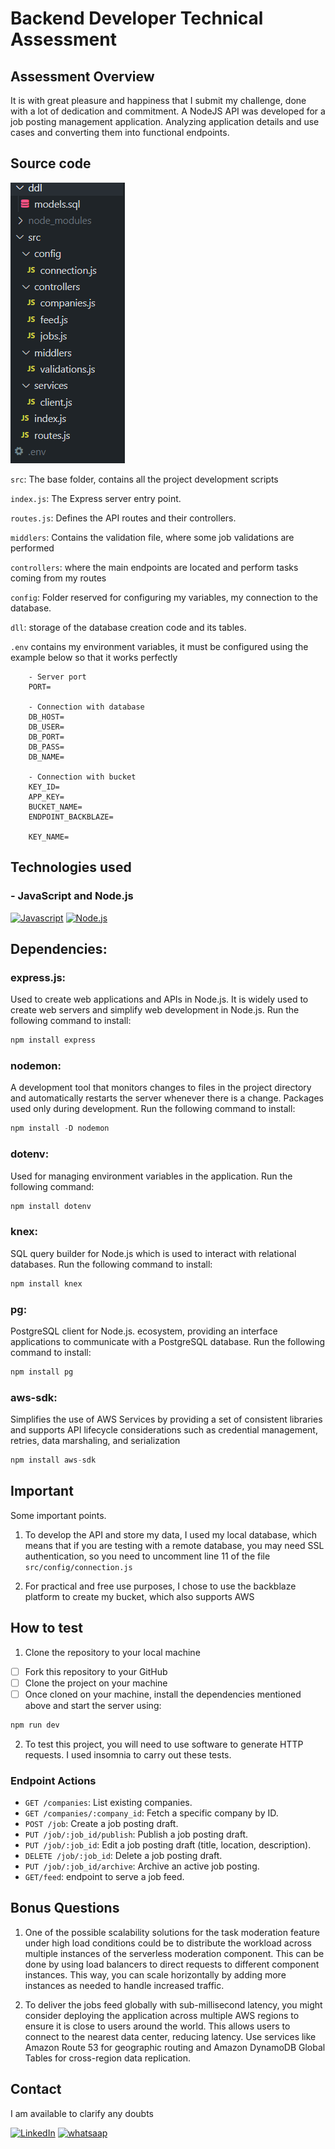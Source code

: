 # Backend Developer Technical Assessment


## Assessment Overview

It is with great pleasure and happiness that I submit my challenge, done with a lot of dedication and commitment. A NodeJS API was developed for a job posting management application. Analyzing application details and use cases and converting them into functional endpoints.

## Source code

![alt text](image.png)

`src`: The base folder, contains all the project development scripts

`index.js`: The Express server entry point.

`routes.js`: Defines the API routes and their controllers.

`middlers`: Contains the validation file, where some job validations are performed
   
`controllers`: where the main endpoints are located and perform tasks coming from my routes
   
 `config`: Folder reserved for configuring my variables, my connection to the database.
 
`dll`: storage of the database creation code and its tables.

`.env` contains my environment variables, it must be configured using the example below so that it works perfectly

        - Server port
        PORT=
        
        - Connection with database
        DB_HOST=
        DB_USER=
        DB_PORT=
        DB_PASS=
        DB_NAME=

        - Connection with bucket
        KEY_ID=
        APP_KEY=
        BUCKET_NAME=
        ENDPOINT_BACKBLAZE=

        KEY_NAME=


## Technologies used

### - JavaScript  and Node.js
[![Javascript](https://img.shields.io/badge/JavaScript-323330?style=for-the-badge&logo=javascript&logoColor=F7DF1E)](https://img.shields.io/badge/JavaScript-323330?style=for-the-badge&logo=javascript&logoColor=F7DF1E)
[![Node.js](https://img.shields.io/badge/Node%20js-339933?style=for-the-badge&logo=nodedotjs&logoColor=white)](https://img.shields.io/badge/Node%20js-339933?style=for-the-badge&logo=nodedotjs&logoColor=white)

## Dependencies:

### express.js: 
Used to create web applications and APIs in Node.js. It is widely used to create web servers and simplify web development in Node.js. Run the following command to install: 
```javascript
npm install express
```

### nodemon: 
A development tool that monitors changes to files in the project directory and automatically restarts the server whenever there is a change. Packages used only during development. Run the following command to install: 
```javascript 
npm install -D nodemon
```

### dotenv:
Used for managing environment variables in the application. Run the following command: 
```javascript
npm install dotenv
```


### knex:
SQL query builder for Node.js which is used to interact with relational databases. Run the following command to install: 
```javascript
npm install knex
```

### pg: 
PostgreSQL client for Node.js. ecosystem, providing an interface applications to communicate with a PostgreSQL database. Run the following command to install: 
```javascript
npm install pg
```

### aws-sdk:
Simplifies the use of AWS Services by providing a set of consistent libraries and supports API lifecycle considerations such as credential management, retries, data marshaling, and serialization
```javascript
npm install aws-sdk
```

## Important
Some important points.

1. To develop the API and store my data, I used my local database, which means that if you are testing with a remote database, you may need SSL authentication, so you need to uncomment line 11 of the file `src/config/connection.js`

2. For practical and free use purposes, I chose to use the backblaze platform to create my bucket, which also supports AWS

## How to test

1. Clone the repository to your local machine

- [ ] Fork this repository to your GitHub
- [ ] Clone the project on your machine
- [ ] Once cloned on your machine, install the dependencies mentioned above and start the server using:
```javascript
npm run dev
```


2. To test this project, you will need to use software to generate HTTP requests. I used insomnia to carry out these tests.


### Endpoint Actions

- `GET /companies`: List existing companies.
- `GET /companies/:company_id`: Fetch a specific company by ID.
- `POST /job`: Create a job posting draft.
- `PUT /job/:job_id/publish`: Publish a job posting draft.
- `PUT /job/:job_id`: Edit a job posting draft (title, location, description).
- `DELETE /job/:job_id`: Delete a job posting draft.
- `PUT /job/:job_id/archive`: Archive an active job posting.
- `GET/feed`: endpoint to serve a job feed.


## Bonus Questions

1. One of the possible scalability solutions for the task moderation feature under high load conditions could be to distribute the workload across multiple instances of the serverless moderation component. This can be done by using load balancers to direct requests to different component instances. This way, you can scale horizontally by adding more instances as needed to handle increased traffic.

2. To deliver the jobs feed globally with sub-millisecond latency, you might consider deploying the application across multiple AWS regions to ensure it is close to users around the world. This allows users to connect to the nearest data center, reducing latency. Use services like Amazon Route 53 for geographic routing and Amazon DynamoDB Global Tables for cross-region data replication.

## Contact
I am available to clarify any doubts

[![LinkedIn](https://img.shields.io/badge/LinkedIn-0077B5?style=for-the-badge&logo=linkedin&logoColor=white)](https://www.linkedin.com/in/micheecelestin/)
[![whatsaap](https://img.shields.io/badge/WhatsApp-25D366?style=for-the-badge&logo=whatsapp&logoColor=white)](https://wa.me/5547997768422)
